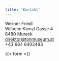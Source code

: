 ```yaml
---
title: 'Kontakt'
---
```


Werner Friedl  
Wilhelm Kienzl Gasse 4  
8480 Mureck  
[direktor@tonmuseum.at](mailto:direktor@tonmuseum.at)  
+43 664 6403483

{{< form >}}
